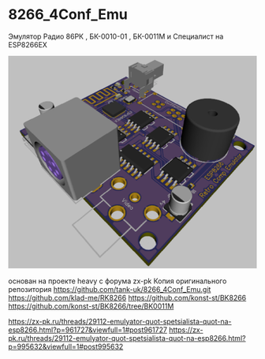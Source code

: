 # 8266_4Conf_Emu

Эмулятор Радио 86РК , БК-0010-01 , БК-0011М и Специалист на ESP8266EX


![image](https://github.com/r4wabr/8266_4Conf_Emu/blob/main/board.PNG)



основан на проекте heavy с форума zx-pk
Копия оригинального репозитория https://github.com/tank-uk/8266_4Conf_Emu.git
https://github.com/klad-me/RK8266
https://github.com/konst-st/BK8266
https://github.com/konst-st/BK8266/tree/BK0011M

https://zx-pk.ru/threads/29112-emulyator-quot-spetsialista-quot-na-esp8266.html?p=961727&viewfull=1#post961727
https://zx-pk.ru/threads/29112-emulyator-quot-spetsialista-quot-na-esp8266.html?p=995632&viewfull=1#post995632
